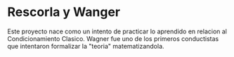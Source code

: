 # Rescorla y Wanger

Este proyecto nace como un intento de practicar lo aprendido en relacion al Condicionamiento Clasico. Wagner fue uno de los primeros conductistas que intentaron formalizar la "teoria" matematizandola. 
